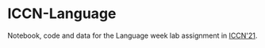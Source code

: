 # ICCN-Language
Notebook, code and data for the Language week lab assignment in [ICCN'21](https://studiegids.uva.nl/xmlpages/page/2021-2022/zoek-vak/vak/90505).
